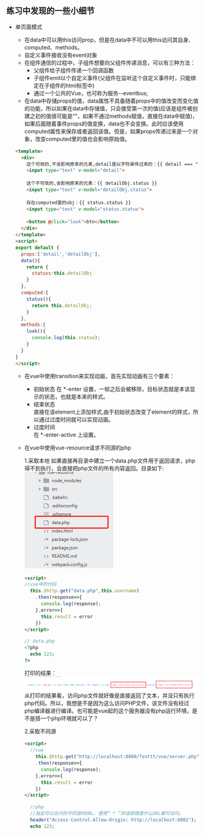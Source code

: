 ## 练习中发现的一些小细节
- 单页面模式
  - 在data中可以用this访问prop，但是在data中不可以用this访问其自身、computed、methods。
  - 自定义事件接收没有event对象
  - 在组件通信的过程中，子组件想要向父组件传递消息，可以有三种方法：  
     - 父组件给子组件传递一个回调函数
     - 子组件emit以个自定义事件(父组件在监听这个自定义事件时，只能绑定在子组件的html标签中)
     - 通过一个公共的Vue，也可称为服务--eventbus;
  - 在data中存储props的值，data属性不具备随着props中的值改变而变化值的功能，所以如果在data中存储值，只会接受第一次的值(应该是组件被创建之初的值很可能是“”，如果不通过methods赋值，直接在data中赋值)，如果后面随着事件props的值变换，data也不会变换。此时应该使用computed属性来保存或者返回该值。但是，如果props传递过来是一个对象，改变computed里的值也会影响原始值。
  
  ```html
  <template>
    <div>
      这个可改的,不会影响原来的元素,detail是以字符串传过来的：{{ detail === "" ? "wait" : detail }}
      <input type="text" v-model="detail">

      这个不可改的,会影响原来的元素：{{ detailObj.status }}
      <input type="text" v-model="detailObj.status">

      存在computed里的obj：{{ status.status }}
      <input type="text" v-model="status.status">

      <button @click="look">btn</button>
    </div>
  </template>
  <script>
  export default {
    props:['detail','detailObj'],
    data(){
      return {
        statuss:this.detailObj
      }
    },
    computed:{
      status(){
        return this.detailObj;
      }
    },
    methods:{
      look(){
        console.log(this.status);
      }
    }
  }
  </script>
  ```
  
  - 在vue中使用transition来实现动画，首先实现动画有三个要素：
    + 初始状态 
      在 *-enter 设置，一帧之后会被移除，目标状态就是本该显示的状态，也就是本来的样式。
    + 结束状态  
      直接在该element上添加样式,由于初始状态改变了element的样式，所以通过过度时间就可以实现动画。
    + 过度时间  
      在 *-enter-active 上设置。

  - 在vue中使用vue-resource请求不同源的php
    
    1.采取本地
    如果直接再目录中建立一个data.php文件用于返回请求，php得不到执行，会直接把php文件的所有内容返回。目录如下:  
    ![文件路径](image/vue-resource.png)  
    
    ```html
    <script>
    //vue中的代码
      this.$http.get("data.php",this.username)
        .then(response=>{
          console.log(response);
        },error=>{
          this.result = error
        })
    </script>
    ```
    ```php
    // data.php
    <?php 
      echo 123;
    ?>
    ```
    打印的结果：  
    ![](image/vue-resource-require-result.png)  
    从打印的结果看，访问php文件就好像是直接返回了文本，并没只有执行php代码。所以，我想是不是因为这么访问PHP文件，该文件没有经过php编译器进行编译。也可能是vue起的这个服务器没有php运行环境，是不是搭一个php环境就可以了？
    
    2.采取不同源
    ```html
    <script>
      //vue
        this.$http.get("http://localhost:8080/Testtt/vue/server.php",this.username)
        .then(response=>{
          console.log(response);
        },error=>{
          this.result = error
        })
    </script>
    ```

    ```php
      //php
      //指定可以访问的不同源的URL，使用“ * ”的话即随意什么URL都可访问。
      header("Access-Control-Allow-Origin: http://localhost:8082");
      echo 123;
    ```
    
  
